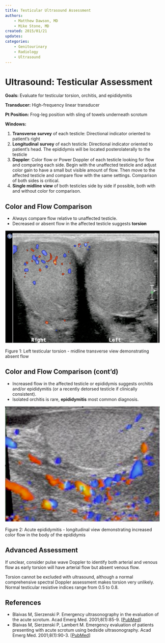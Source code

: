 ```yaml
---
title: Testicular Ultrasound Assessment
authors:
    - Matthew Dawson, MD
    - Mike Stone, MD
created: 2015/01/21
updates:
categories:
    - Genitourinary
    - Radiology
    - Ultrasound
---
```


# Ultrasound: Testicular Assessment

**Goals:** Evaluate for testicular torsion, orchitis, and epididymitis

**Transducer:** High-frequency linear transducer

**Pt Position:**    Frog-leg position with sling of towels underneath scrotum

**Windows:**

1. **Transverse** **survey** of each testicle: Directional indicator oriented to patient’s right
2. **Longitudinal** **survey** of each testicle: Directional indicator oriented to patient’s head. The epididymis will be located posterolaterally to the testicle
3. **Doppler**: Color flow or Power Doppler of each testicle looking for flow and comparing each side. Begin with the unaffected testicle and adjust color gain to have a small but visible amount of flow. Then move to the affected testicle and compare flow with the same settings. Comparison of both sides is critical.
4. **Single midline view** of both testicles side by side if possible, both with and without color for comparison.

## Color and Flow Comparison

- Always compare flow relative to unaffected testicle.
- Decreased or absent flow in the affected testicle suggests **torsion**

![Left testicular torsion - midline transverse view demonstrating absent flow](media/testicular-ultrasound_image-1.png)

Figure 1: Left testicular torsion - midline transverse view demonstrating absent flow

## Color and Flow Comparison (cont’d)

- Increased flow in the affected testicle or epididymis suggests orchitis and/or epididymitis (or a recently detorsed testicle if clinically consistent). 
- Isolated orchitis is rare, **epididymitis** most common diagnosis.

![Acute epididymitis. Longitudinal view demonstrating increased color flow in the body of the epididymis](media/testicular-ultrasound_image-2.png)

Figure 2: Acute epididymitis - longitudinal view demonstrating increased color flow in the body of the epididymis

## Advanced Assessment

If unclear, consider pulse wave Doppler to identify both arterial and venous flow as early torsion will have arterial flow but absent venous flow.

Torsion cannot be excluded with ultrasound, although a normal comprehensive spectral Doppler assessment makes torsion very unlikely. Normal testicular resistive indices range from 0.5 to 0.8.

## References

- Blaivas M, Sierzenski P. Emergency ultrasonography in the evaluation of the acute scrotum. Acad Emerg Med. 2001;8(1):85-9. [[PubMed](http://www.ncbi.nlm.nih.gov/pubmed/11136158)]
- Blaivas M, Sierzenski P, Lambert M. Emergency evaluation of patients presenting with acute scrotum using bedside ultrasonography. Acad Emerg Med. 2001;8(1):90-3. [[PubMed](http://www.ncbi.nlm.nih.gov/pubmed/11136159)]
